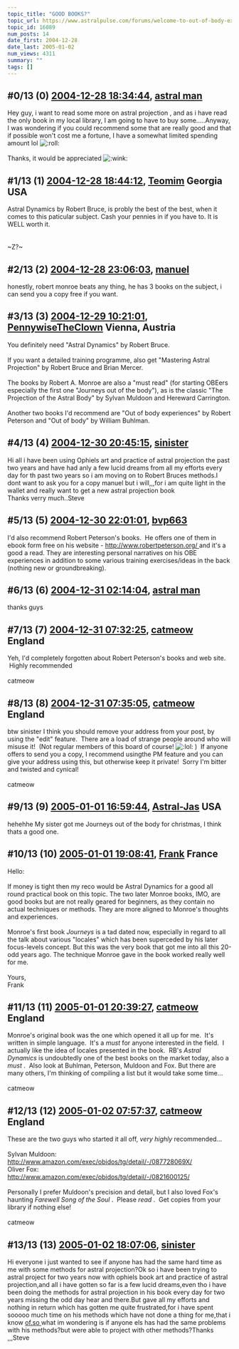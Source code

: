 ```yaml
---
topic_title: "GOOD BOOKS?"
topic_url: https://www.astralpulse.com/forums/welcome-to-out-of-body-experiences!/good-books
topic_id: 16089
num_posts: 14
date_first: 2004-12-28
date_last: 2005-01-02
num_views: 4311
summary: ""
tags: []
---
```


## \#0/13 (0) [2004-12-28 18:34:44](https://www.astralpulse.com/forums/index.php?msg=140107), [astral man](https://www.astralpulse.com/forums/profile/?u=7472)  ##
<section>
Hey guy, i want to read some more on astral projection , and as i have read the only book in my local library, I am going to have to buy some.....Anyway, I was wondering if you could recommend some that are really good and that if possible won't cost me a fortune, I have a somewhat limited spending amount lol
<img alt=":roll:" class="smiley" src="https://www.astralpulse.com/forums/Smileys/fugue/rolleyes.png" title="Roll Eyes"/>
<br>
<br>
Thanks, it would be appreciated
<img alt=":wink:" class="smiley" src="https://www.astralpulse.com/forums/Smileys/fugue/wink.png" title="Wink"/>
</section>

## \#1/13 (1) [2004-12-28 18:44:12](https://www.astralpulse.com/forums/index.php?msg=140109), [Teomim](https://www.astralpulse.com/forums/profile/?u=7598) Georgia USA ##
<section>
Astral Dynamics by Robert Bruce, is probly the best of the best, when it comes to this paticular subject. Cash your pennies in if you have to. It is WELL worth it.
<br>
<br>
<br>
~Z?~
</section>

## \#2/13 (2) [2004-12-28 23:06:03](https://www.astralpulse.com/forums/index.php?msg=140144), [manuel](https://www.astralpulse.com/forums/profile/?u=1249)  ##
<section>
honestly, robert monroe beats any thing, he has 3 books on the subject, i can send you a copy free if you want.
</section>

## \#3/13 (3) [2004-12-29 10:21:01](https://www.astralpulse.com/forums/index.php?msg=140190), [PennywiseTheClown](https://www.astralpulse.com/forums/profile/?u=3875) Vienna, Austria ##
<section>
You definitely need "Astral Dynamics" by Robert Bruce.
<br>
<br>
If you want a detailed training programme, also get "Mastering Astral Projection" by Robert Bruce and Brian Mercer.
<br>
<br>
The books by Robert A. Monroe are also a "must read" (for starting OBEers especially the first one "Journeys out of the body"), as is the classic "The Projection of the Astral Body" by Sylvan Muldoon and Hereward Carrington.
<br>
<br>
Another two books I'd recommend are "Out of body experiences" by Robert Peterson and "Out of body" by William Buhlman.
</section>

## \#4/13 (4) [2004-12-30 20:45:15](https://www.astralpulse.com/forums/index.php?msg=140437), [sinister](https://www.astralpulse.com/forums/profile/?u=7822)  ##
<section>
Hi all i have been using Ophiels art and practice of astral projection the past two years and have had anly a few lucid dreams from all my efforts every day for th past two years so i am moving on to Robert Bruces methods.I dont want to ask you for a copy manuel but i will,,,for i am quite light in the wallet and really want to get a new astral projection book
<br>
Thanks verry much..Steve
</section>

## \#5/13 (5) [2004-12-30 22:01:01](https://www.astralpulse.com/forums/index.php?msg=140447), [bvp663](https://www.astralpulse.com/forums/profile/?u=7764)  ##
<section>
I'd also recommend Robert Peterson's books.  He offers one of them in ebook form free on his website -
<a class="bbc_link" href="http://www.robertpeterson.org/" rel="noopener" target="_blank">
 http://www.robertpeterson.org/
</a>
and it's a good a read. They are interesting personal narratives on his OBE experiences in addition to some various training exercises/ideas in the back (nothing new or groundbreaking).
</section>

## \#6/13 (6) [2004-12-31 02:14:04](https://www.astralpulse.com/forums/index.php?msg=140465), [astral man](https://www.astralpulse.com/forums/profile/?u=7472)  ##
<section>
thanks guys
</section>

## \#7/13 (7) [2004-12-31 07:32:25](https://www.astralpulse.com/forums/index.php?msg=140479), [catmeow](https://www.astralpulse.com/forums/profile/?u=5565) England ##
<section>
Yeh, I'd completely forgotten about Robert Peterson's books and web site.  Highly recommended
<br>
<br>
catmeow
</section>

## \#8/13 (8) [2004-12-31 07:35:05](https://www.astralpulse.com/forums/index.php?msg=140480), [catmeow](https://www.astralpulse.com/forums/profile/?u=5565) England ##
<section>
btw sinister I think you should remove your address from your post, by using the "edit" feature.  There are a load of strange people around who will misuse it!  (Not regular members of this board of course!
<img alt=":lol:" class="smiley" src="https://www.astralpulse.com/forums/Smileys/fugue/cheesy.png" title="Cheesy"/>
)  If anyone offers to send you a copy, I recommend usingthe PM feature and you can give your address using this, but otherwise keep it private!  Sorry I'm bitter and twisted and cynical!
<br>
<br>
catmeow
</section>

## \#9/13 (9) [2005-01-01 16:59:44](https://www.astralpulse.com/forums/index.php?msg=140620), [Astral-Jas](https://www.astralpulse.com/forums/profile/?u=6741) USA ##
<section>
hehehhe My sister got me Journeys out of the body for christmas, I think thats a good one.
</section>

## \#10/13 (10) [2005-01-01 19:08:41](https://www.astralpulse.com/forums/index.php?msg=140627), [Frank](https://www.astralpulse.com/forums/profile/?u=359) France ##
<section>
Hello:
<br>
<br>
If money is tight then my reco would be Astral Dynamics for a good all round practical book on this topic. The two later Monroe books, IMO, are good books but are not really geared for beginners, as they contain no actual techniques or methods. They are more aligned to Monroe's thoughts and experiences.
<br>
<br>
Monroe's first book
<i>
 Journeys
</i>
is a tad dated now, especially in regard to all the talk about various "locales" which has been superceded by his later focus-levels concept. But this was the very book that got me into all this 20-odd years ago. The technique Monroe gave in the book worked really well for me.
<br>
<br>
Yours,
<br>
Frank
</section>

## \#11/13 (11) [2005-01-01 20:39:27](https://www.astralpulse.com/forums/index.php?msg=140641), [catmeow](https://www.astralpulse.com/forums/profile/?u=5565) England ##
<section>
Monroe's original book was the one which opened it all up for me.  It's written in simple language.  It's a
<i>
 must
</i>
for anyone interested in the field.  I actually like the idea of locales presented in the book.  RB's
<i>
 Astral Dynamics
</i>
is undoubtedly one of the best books on the market today, also a
<i>
 must
</i>
.  Also look at Buhlman, Peterson, Muldoon and Fox. But there are many others, I'm thinking of compiling a list but it would take some time...
<br>
<br>
catmeow
</section>

## \#12/13 (12) [2005-01-02 07:57:37](https://www.astralpulse.com/forums/index.php?msg=140712), [catmeow](https://www.astralpulse.com/forums/profile/?u=5565) England ##
<section>
These are the two guys who started it all off,
<i>
 very highly
</i>
recommended...
<br>
<br>
Sylvan Muldoon:
<br>
<a class="bbc_link" href="http://www.amazon.com/exec/obidos/tg/detail/-/087728069X/" rel="noopener" target="_blank">
 http://www.amazon.com/exec/obidos/tg/detail/-/087728069X/
</a>
<br>
Oliver Fox:
<br>
<a class="bbc_link" href="http://www.amazon.com/exec/obidos/tg/detail/-/0821600125/" rel="noopener" target="_blank">
 http://www.amazon.com/exec/obidos/tg/detail/-/0821600125/
</a>
<br>
<br>
Personally I prefer Muldoon's precision and detail, but I also loved Fox's haunting
<i>
 Farewell Song of the Soul
</i>
.  Please
<i>
 read
</i>
.  Get copies from your library if nothing else!
<br>
<br>
catmeow
</section>

## \#13/13 (13) [2005-01-02 18:07:06](https://www.astralpulse.com/forums/index.php?msg=140798), [sinister](https://www.astralpulse.com/forums/profile/?u=7822)  ##
<section>
Hi everyone i just wanted to see if anyone has had the same hard time as me with some methods for astral projection?Ok so i have been trying to astral project for two years now with ophiels book art and practice of astral projection,and all i have gotten so far is a few lucid dreams,even tho i have been doing the methods for astral projection in his book every day for two years missing the odd day hear and there.But gave all my efforts and nothing in return which has gotten me quite frustrated,for i have spent sooooo much time on his methods which have not done a thing for me,that i know
<a class="bbc_link" href="https://www.astralpulse.com/forums///of.so" rel="noopener" target="_blank">
 of.so
</a>
what im wondering is if anyone els has had the same problems with his methods?but were able to project with other methods?Thanks ,,,Steve
</section>